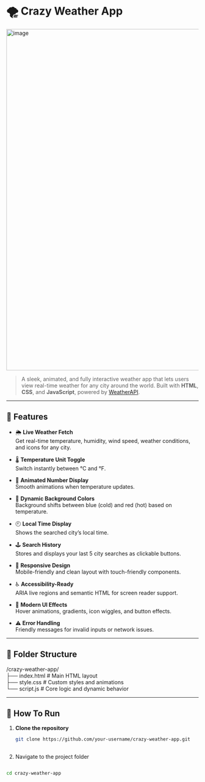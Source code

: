 # 🌪️ Crazy Weather App

<img width="896" height="894" alt="image" src="https://github.com/user-attachments/assets/388bab0a-cda4-4256-a353-9b53eed5f069" />


> A sleek, animated, and fully interactive weather app that lets users view real-time weather for any city around the world. Built with **HTML**, **CSS**, and **JavaScript**, powered by [WeatherAPI](https://www.weatherapi.com/). 

---

## 🌟 Features

- 🌦️ **Live Weather Fetch**  
  Get real-time temperature, humidity, wind speed, weather conditions, and icons for any city.

- 🌡️ **Temperature Unit Toggle**  
  Switch instantly between °C and °F.

- 🔢 **Animated Number Display**  
  Smooth animations when temperature updates.

- 🎨 **Dynamic Background Colors**  
  Background shifts between blue (cold) and red (hot) based on temperature.

- 🕘 **Local Time Display**  
  Shows the searched city’s local time.

- 🕹️ **Search History**  
  Stores and displays your last 5 city searches as clickable buttons.

- 📱 **Responsive Design**  
  Mobile-friendly and clean layout with touch-friendly components.

- ♿ **Accessibility-Ready**  
  ARIA live regions and semantic HTML for screen reader support.

- 🎨 **Modern UI Effects**  
  Hover animations, gradients, icon wiggles, and button effects.

- ⚠️ **Error Handling**  
  Friendly messages for invalid inputs or network issues.

---

## 📁 Folder Structure<br>
/crazy-weather-app/<br>
├── index.html # Main HTML layout<br>
├── style.css # Custom styles and animations<br>
└── script.js # Core logic and dynamic behavior<br>

---

## 🚀 How To Run

1. **Clone the repository**  
   ```bash
   git clone https://github.com/your-username/crazy-weather-app.git
  
2. Navigate to the project folder

```bash

cd crazy-weather-app




